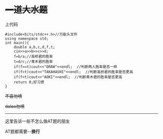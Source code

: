 # ~~一道大水题~~
上代码
```
#include<bits/stdc++.h>//万能头文件
using namespace std;
int main(){
	double a,b,c,d,f,t;
	cin>>a>>b>>c>>d;
	f=b/a;//高桥君的胜率
	t=d/c;//青木君的胜率
	if(f==t)cout<<"DRAW"<<endl;  //判断两人胜率是否一样
	if(f>t)cout<<"TAKAHASHI"<<endl;  //判断高桥君的胜率是否更高
	if(f<t)cout<<"AOKI"<<endl;  //判断青木君的胜率是否更高
	return 0;好习惯
}
```
~~不喜勿喷~~

~~dalao勿喷~~


------------
这里告诉一些不怎么做AT题的朋友

AT题都需要--**换行**
